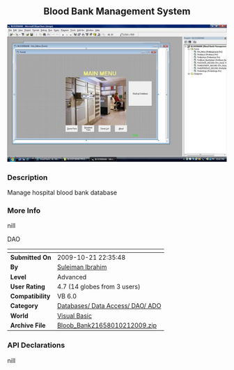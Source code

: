 ﻿<div align="center">

## Blood Bank Management System

<img src="PIC20091021181501820.jpg">
</div>

### Description

Manage hospital blood bank database
 
### More Info
 
nill

DAO


<span>             |<span>
---                |---
**Submitted On**   |2009-10-21 22:35:48
**By**             |[Suleiman Ibrahim](https://github.com/Planet-Source-Code/PSCIndex/blob/master/ByAuthor/suleiman-ibrahim.md)
**Level**          |Advanced
**User Rating**    |4.7 (14 globes from 3 users)
**Compatibility**  |VB 6\.0
**Category**       |[Databases/ Data Access/ DAO/ ADO](https://github.com/Planet-Source-Code/PSCIndex/blob/master/ByCategory/databases-data-access-dao-ado__1-6.md)
**World**          |[Visual Basic](https://github.com/Planet-Source-Code/PSCIndex/blob/master/ByWorld/visual-basic.md)
**Archive File**   |[Bloob\_Bank21658010212009\.zip](https://github.com/Planet-Source-Code/suleiman-ibrahim-blood-bank-management-system__1-72579/archive/master.zip)

### API Declarations

nill





